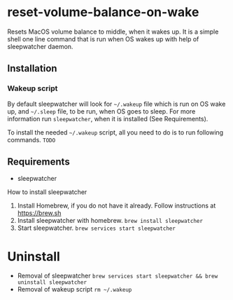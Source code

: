# reset-volume-balance-on-wake

Resets MacOS volume balance to middle, when it wakes up.
It is a simple shell one line command that is run when OS wakes up with help of sleepwatcher daemon.

## Installation
### Wakeup script
By default sleepwatcher will look for `~/.wakeup` file which is run on OS wake up, and `~/.sleep` file, to be run, when OS goes to sleep. For more information run `sleepwatcher`, when it is installed (See Requirements).

To install the needed `~/.wakeup` script, all you need to do is to run following commands.
`TODO`

## Requirements
- sleepwatcher

How to install sleepwatcher
1. Install Homebrew, if you do not have it already. Follow instructions at https://brew.sh
2. Install sleepwatcher with homebrew. `brew install sleepwatcher`
3. Start sleepwatcher. `brew services start sleepwatcher`

# Uninstall
- Removal of sleepwatcher `brew services start sleepwatcher && brew uninstall sleepwatcher`
- Removal of wakeup script `rm ~/.wakeup`
